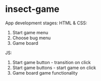 # insect-game

App development stages:
HTML & CSS:
1. Start game menu
2. Choose bug menu
3. Game board

JS:
1. Start game button - transition on click
2. Start game buttons - start game on click
3. Game board game functionality
